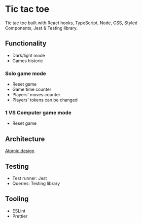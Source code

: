 # Tic tac toe

Tic tac toe built with React hooks, TypeScript, Node, CSS, Styled Components, Jest & Testing library.

## Functionality
- Dark/light mode
- Games historic
### Solo game mode
- Reset game
- Game time counter
- Players' moves counter
- Players' tokens can be changed

### 1 VS Computer game mode
- Reset game

## Architecture
[Atomic design](https://atomicdesign.bradfrost.com/chapter-2/).

## Testing
- Test runner: Jest
- Queries: Testing library

## Tooling
- ESLint
- Prettier
